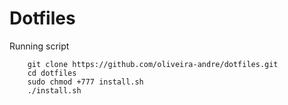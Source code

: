 # Dotfiles

Running script

```
	git clone https://github.com/oliveira-andre/dotfiles.git
	cd dotfiles
	sudo chmod +777 install.sh
	./install.sh
```
